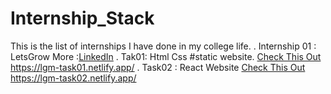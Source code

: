 # Internship_Stack
This is the list of internships I have done in my college life.
.
Internship 01 : LetsGrow More :[LinkedIn](https://www.linkedin.com/company/letsgrowmore/)
.
Tak01: Html Css #static website.
[Check This Out](https://github.com/ALPHAWINS02/Internship_Stack/tree/main/Internship01/TASK-1)
https://lgm-task01.netlify.app/
.
Task02 : React Website 
[Check This Out](https://github.com/ALPHAWINS02/Internship_Stack/tree/main/Internship01/TASK-2)
https://lgm-task02.netlify.app/
